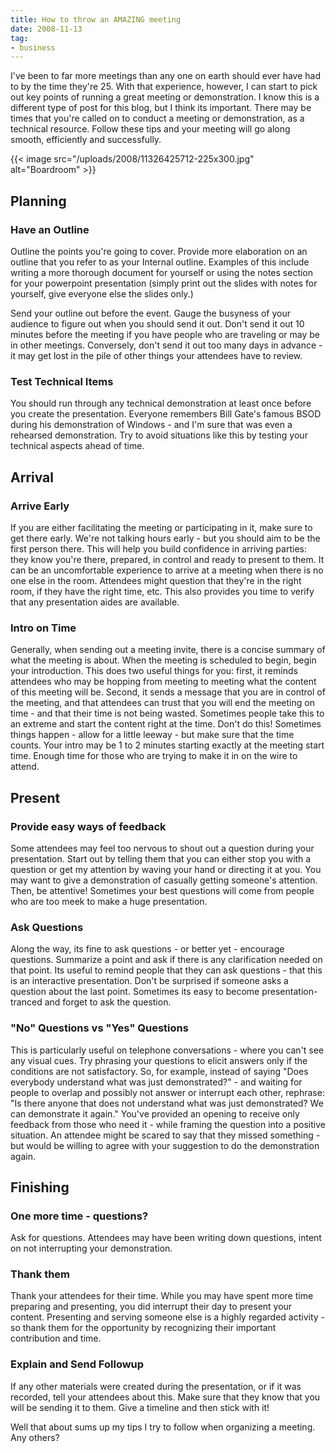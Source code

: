 ```yaml
---
title: How to throw an AMAZING meeting
date: 2008-11-13
tag:
- business
---
```

I've been to far more meetings than any one on earth should ever have had to by the time they're 25.  With that experience, however, I can start to pick out key points of running a great meeting or demonstration.  I know this is a different type of post for this blog, but I think its important.  There may be times that you're called on to conduct a meeting or demonstration, as a technical resource.  Follow these tips and your meeting will go along smooth, efficiently and successfully.

<!--more-->

{{< image src="/uploads/2008/11326425712-225x300.jpg" alt="Boardroom" >}}

## Planning

### Have an Outline

Outline the points you're going to cover.  Provide more elaboration on an outline that you refer to as your Internal outline.  Examples of this include writing a more thorough document for yourself or using the notes section for your powerpoint presentation (simply print out the slides with notes for yourself, give everyone else the slides only.)

Send your outline out before the event.  Gauge the busyness of your audience to figure out when you should send it out.  Don't send it out 10 minutes before the meeting if you have people who are traveling or may be in other meetings.  Conversely, don't send it out too many days in advance - it may get lost in the pile of other things your attendees have to review.

### Test Technical Items

You should run through any technical demonstration at least once before you create the presentation.  Everyone remembers Bill Gate's famous BSOD during his demonstration of Windows - and I'm sure that was even a rehearsed demonstration.  Try to avoid situations like this by testing your technical aspects ahead of time.

## Arrival

### Arrive Early

If you are either facilitating the meeting or participating in it, make sure to get there early.  We're not talking hours early - but you should aim to be the first person there.  This will help you build confidence in arriving parties: they know you're there, prepared, in control and ready to present to them.  It can be an uncomfortable experience to arrive at a meeting when there is no one else in the room.  Attendees might question that they're in the right room, if they have the right time, etc.  This also provides you time to verify that any presentation aides are available.

### Intro on Time

Generally, when sending out a meeting invite, there is a concise summary of what the meeting is about.  When the meeting is scheduled to begin, begin your introduction.  This does two useful things for you:  first, it reminds attendees who may be hopping from meeting to meeting what the content of this meeting will be.  Second, it sends a message that you are in control of the meeting, and that attendees can trust that you will end the meeting on time - and that their time is not being wasted.  Sometimes people take this to an extreme and start the content right at the time.  Don't do this!  Sometimes things happen - allow for a little leeway - but make sure that the time counts.  Your intro may be 1 to 2 minutes starting exactly at the meeting start time.  Enough time for those who are trying to make it in on the wire to attend.

## Present

### Provide easy ways of feedback

Some attendees may feel too nervous to shout out a question during your presentation.  Start out by telling them that you can either stop you with a question or get my attention by waving your hand or directing it at you.  You may want to give a demonstration of casually getting someone's attention.  Then, be attentive!  Sometimes your best questions will come from people who are too meek to make a huge presentation.

### Ask Questions

Along the way, its fine to ask questions - or better yet - encourage questions.  Summarize a point and ask if there is any clarification needed on that point.  Its useful to remind people that they can ask questions - that this is an interactive presentation.  Don't be surprised if someone asks a question about the last point.  Sometimes its easy to become presentation-tranced and forget to ask the question.

### "No" Questions vs "Yes" Questions

This is particularly useful on telephone conversations - where you can't see any visual cues.  Try phrasing your questions to elicit answers only if the conditions are not satisfactory.  So, for example, instead of saying "Does everybody understand what was just demonstrated?" - and waiting for people to overlap and possibly not answer or interrupt each other, rephrase: "Is there anyone that does not understand what was just demonstrated?  We can demonstrate it again."  You've provided an opening to receive only feedback from those who need it - while framing the question into a positive situation.  An attendee might be scared to say that they missed something - but would be willing to agree with your suggestion to do the demonstration again.

## Finishing

### One more time - questions?

Ask for questions.  Attendees may have been writing down questions, intent on not interrupting your demonstration.

### Thank them

Thank your attendees for their time.  While you may have spent more time preparing and presenting, you did interrupt their day to present your content.  Presenting and serving someone else is a highly regarded activity - so thank them for the opportunity by recognizing their important contribution and time.

### Explain and Send Followup

If any other materials were created during the presentation, or if it was recorded, tell your attendees about this.  Make sure that they know that you will be sending it to them.  Give a timeline and then stick with it!

Well that about sums up my tips I try to follow when organizing a meeting.  Any others?
